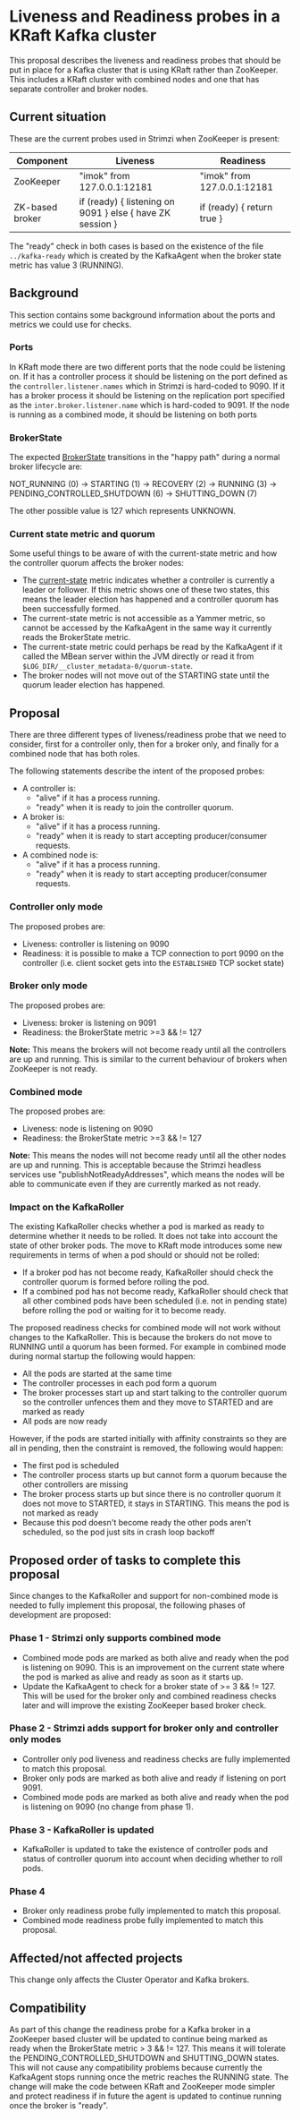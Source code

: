 # Liveness and Readiness probes in a KRaft Kafka cluster

This proposal describes the liveness and readiness probes that should be put in place 
for a Kafka cluster that is using KRaft rather than ZooKeeper. This includes a KRaft 
cluster with combined nodes and one that has separate controller and broker nodes.

## Current situation

These are the current probes used in Strimzi when ZooKeeper is present:

|Component| Liveness | Readiness |
|---|---|---|
| ZooKeeper | "imok" from 127.0.0.1:12181 | "imok" from 127.0.0.1:12181 |
| ZK-based broker | if (ready) { listening on 9091 } else { have ZK session } | if (ready) { return true } |

The "ready" check in both cases is based on the existence of the file `../kafka-ready` which is 
created by the KafkaAgent when the broker state metric has value 3 (RUNNING).

## Background

This section contains some background information about the ports and metrics we could use for checks.

### Ports
In KRaft mode there are two different ports that the node could be listening on.
If it has a controller process it should be listening on the port defined as the `controller.listener.names` which in Strimzi is hard-coded to 9090.
If it has a broker process it should be listening on the replication port specified as the `inter.broker.listener.name` which is hard-coded to 9091.
If the node is running as a combined mode, it should be listening on both ports

### BrokerState
The expected [BrokerState](https://github.com/apache/kafka/blob/trunk/metadata/src/main/java/org/apache/kafka/metadata/BrokerState.java) transitions in the "happy path" during a normal broker lifecycle are:

NOT_RUNNING (0) -> STARTING (1) -> RECOVERY (2) -> RUNNING (3) -> PENDING_CONTROLLED_SHUTDOWN (6) -> SHUTTING_DOWN (7)

The other possible value is 127 which represents UNKNOWN.

### Current state metric and quorum

Some useful things to be aware of with the current-state metric and how the controller quorum affects the broker nodes:

* The [current-state](https://kafka.apache.org/documentation/#kraft_quorum_monitoring) metric indicates whether a controller is currently a leader or follower.
If this metric shows one of these two states, this means the leader election has happened and a controller quorum has been successfully formed.
* The current-state metric is not accessible as a Yammer metric, so cannot be accessed by the KafkaAgent in the same way it currently reads the BrokerState metric.
* The current-state metric could perhaps be read by the KafkaAgent if it called the MBean server within the JVM directly or read it from `$LOG_DIR/__cluster_metadata-0/quorum-state`.
* The broker nodes will not move out of the STARTING state until the quorum leader election has happened.

## Proposal

There are three different types of liveness/readiness probe that we need to consider, first for a controller only, then 
for a broker only, and finally for a combined node that has both roles.

The following statements describe the intent of the proposed probes:

* A controller is:
    * "alive" if it has a process running.
    * "ready" when it is ready to join the controller quorum.
* A broker is:
    * "alive" if it has a process running.
    * "ready" when it is ready to start accepting producer/consumer requests.
* A combined node is:
    * "alive" if it has a process running.
    * "ready" when it is ready to start accepting producer/consumer requests.

### Controller only mode

The proposed probes are:

* Liveness: controller is listening on 9090
* Readiness: it is possible to make a TCP connection to port 9090 on the controller
(i.e. client socket gets into the `ESTABLISHED` TCP socket state)

### Broker only mode

The proposed probes are:

* Liveness: broker is listening on 9091
* Readiness: the BrokerState metric >=3 && != 127

**Note:** This means the brokers will not become ready until all the controllers 
are up and running.
This is similar to the current behaviour of brokers when ZooKeeper is not ready.

### Combined mode

The proposed probes are:

* Liveness: node is listening on 9090
* Readiness: the BrokerState metric >=3 && != 127

**Note:** This means the nodes will not become ready until all the other nodes
are up and running.
This is acceptable because the Strimzi headless services use "publishNotReadyAddresses", which 
means the nodes will be able to communicate even if they are currently marked as not ready.

### Impact on the KafkaRoller

The existing KafkaRoller checks whether a pod is marked as ready to determine whether it needs to be rolled. 
It does not take into account the state of other broker pods.
The move to KRaft mode introduces some new requirements in terms of when a pod should or should not be rolled:

* If a broker pod has not become ready, KafkaRoller should check the controller quorum is formed before rolling the pod.
* If a combined pod has not become ready, KafkaRoller should check that all other combined pods have been scheduled 
(i.e. not in pending state) before rolling the pod or waiting for it to become ready.

The proposed readiness checks for combined mode will not work without changes to the KafkaRoller.
This is because the brokers do not move to RUNNING until a quorum has been formed.
For example in combined mode during normal startup the following would happen:

* All the pods are started at the same time
* The controller processes in each pod form a quorum
* The broker processes start up and start talking to the controller quorum so the controller unfences them and they move to STARTED and are marked as ready
* All pods are now ready

However, if the pods are started initially with affinity constraints so they are all in pending, then the constraint is removed, the following would happen:

* The first pod is scheduled
* The controller process starts up but cannot form a quorum because the other controllers are missing
* The broker process starts up but since there is no controller quorum it does not move to STARTED, it stays in STARTING. This means the pod is not marked as ready
* Because this pod doesn't become ready the other pods aren't scheduled, so the pod just sits in crash loop backoff

## Proposed order of tasks to complete this proposal

Since changes to the KafkaRoller and support for non-combined mode is needed to fully implement this proposal, the following phases of development are proposed:

### Phase 1 - Strimzi only supports combined mode
* Combined mode pods are marked as both alive and ready when the pod is listening on 9090. 
This is an improvement on the current state where the pod is marked as alive and ready as soon as it starts up.
* Update the KafkaAgent to check for a broker state of >= 3 && != 127.
This will be used for the broker only and combined readiness checks later and will improve the existing ZooKeeper based broker check.

### Phase 2 - Strimzi adds support for broker only and controller only modes
* Controller only pod liveness and readiness checks are fully implemented to match this proposal.
* Broker only pods are marked as both alive and ready if listening on port 9091.
* Combined mode pods are marked as both alive and ready when the pod is listening on 9090 (no change from phase 1).

### Phase 3 - KafkaRoller is updated
* KafkaRoller is updated to take the existence of controller pods and status of controller quorum into account when deciding whether to roll pods.

### Phase 4
* Broker only readiness probe fully implemented to match this proposal.
* Combined mode readiness probe fully implemented to match this proposal.

## Affected/not affected projects

This change only affects the Cluster Operator and Kafka brokers.

## Compatibility

As part of this change the readiness probe for a Kafka broker in a ZooKeeper based cluster will be updated to 
continue being marked as ready when the BrokerState metric > 3 && != 127.
This means it will tolerate the PENDING_CONTROLLED_SHUTDOWN and SHUTTING_DOWN states.
This will not cause any compatibility problems because currently the KafkaAgent stops running once the metric reaches 
the RUNNING state.
The change will make the code between KRaft and ZooKeeper mode simpler and protect readiness if in future the agent is 
updated to continue running once the broker is "ready".
